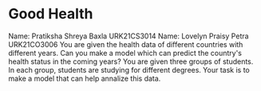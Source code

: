 # Good Health
Name: Pratiksha Shreya Baxla URK21CS3014
Name: Lovelyn Praisy Petra URK21CO3006
You are given the health data of different countries with different years. Can you make a model which can predict the country's health status in the coming years?
You are given three groups of students. In each group, students are studying for different degrees. Your task is to make a model that can help annalize this data.
